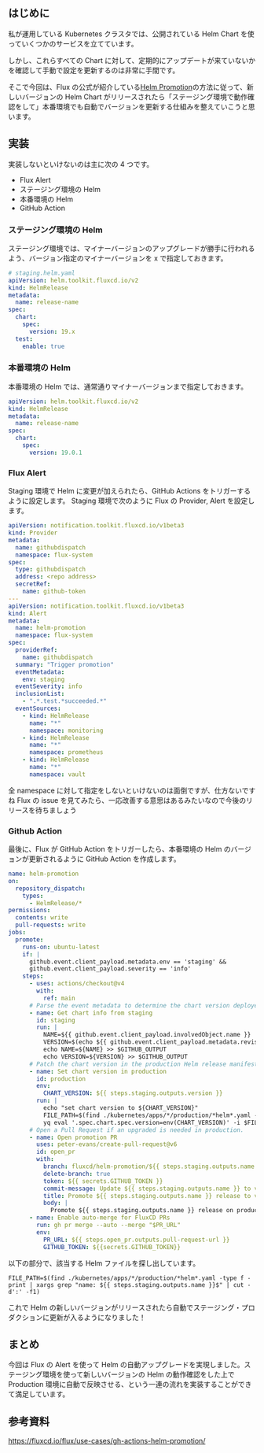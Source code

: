 ## はじめに

私が運用している Kubernetes クラスタでは、公開されている Helm Chart を使っていくつかのサービスを立てています。

しかし、これらすべての Chart に対して、定期的にアップデートが来ていないかを確認して手動で設定を更新するのは非常に手間です。

そこで今回は、Flux の公式が紹介している[Helm Promotion](https://fluxcd.io/flux/use-cases/gh-actions-helm-promotion/)の方法に従って、新しいバージョンの Helm Chart がリリースされたら「ステージング環境で動作確認をして」本番環境でも自動でバージョンを更新する仕組みを整えていこうと思います。

## 実装

実装しないといけないのは主に次の 4 つです。

- Flux Alert
- ステージング環境の Helm
- 本番環境の Helm
- GitHub Action

### ステージング環境の Helm

ステージング環境では、マイナーバージョンのアップグレードが勝手に行われるよう、バージョン指定のマイナーバージョンを x で指定しておきます。

```yaml
# staging.helm.yaml
apiVersion: helm.toolkit.fluxcd.io/v2
kind: HelmRelease
metadata:
  name: release-name
spec:
  chart:
    spec:
      version: 19.x
  test:
    enable: true
```

### 本番環境の Helm

本番環境の Helm では、通常通りマイナーバージョンまで指定しておきます。

```yaml
apiVersion: helm.toolkit.fluxcd.io/v2
kind: HelmRelease
metadata:
  name: release-name
spec:
  chart:
    spec:
      version: 19.0.1
```

### Flux Alert

Staging 環境で Helm に変更が加えられたら、GitHub Actions をトリガーするように設定します。
Staging 環境で次のように Flux の Provider, Alert を設定します。

```yaml
apiVersion: notification.toolkit.fluxcd.io/v1beta3
kind: Provider
metadata:
  name: githubdispatch
  namespace: flux-system
spec:
  type: githubdispatch
  address: <repo address>
  secretRef:
    name: github-token
---
apiVersion: notification.toolkit.fluxcd.io/v1beta3
kind: Alert
metadata:
  name: helm-promotion
  namespace: flux-system
spec:
  providerRef:
    name: githubdispatch
  summary: "Trigger promotion"
  eventMetadata:
    env: staging
  eventSeverity: info
  inclusionList:
    - ".*.test.*succeeded.*"
  eventSources:
    - kind: HelmRelease
      name: "*"
      namespace: monitoring
    - kind: HelmRelease
      name: "*"
      namespace: prometheus
    - kind: HelmRelease
      name: "*"
      namespace: vault
```

全 namespace に対して指定をしないといけないのは面倒ですが、仕方ないですね
Flux の issue を見てみたら、一応改善する意思はあるみたいなので今後のリリースを待ちましょう

### Github Action

最後に、Flux が GitHub Action をトリガーしたら、本番環境の Helm のバージョンが更新されるように GitHub Action を作成します。

```yaml
name: helm-promotion
on:
  repository_dispatch:
    types:
      - HelmRelease/*
permissions:
  contents: write
  pull-requests: write
jobs:
  promote:
    runs-on: ubuntu-latest
    if: |
      github.event.client_payload.metadata.env == 'staging' &&
      github.event.client_payload.severity == 'info'
    steps:
      - uses: actions/checkout@v4
        with:
          ref: main
      # Parse the event metadata to determine the chart version deployed on staging.
      - name: Get chart info from staging
        id: staging
        run: |
          NAME=${{ github.event.client_payload.involvedObject.name }}
          VERSION=$(echo ${{ github.event.client_payload.metadata.revision }} | cut -d '@' -f1)
          echo NAME=${NAME} >> $GITHUB_OUTPUT
          echo VERSION=${VERSION} >> $GITHUB_OUTPUT
      # Patch the chart version in the production Helm release manifest.
      - name: Set chart version in production
        id: production
        env:
          CHART_VERSION: ${{ steps.staging.outputs.version }}
        run: |
          echo "set chart version to ${CHART_VERSION}"
          FILE_PATH=$(find ./kubernetes/apps/*/production/*helm*.yaml -type f -print | xargs grep "name: ${{ steps.staging.outputs.name }}$" | cut -d':' -f1)
          yq eval '.spec.chart.spec.version=env(CHART_VERSION)' -i $FILE_PATH
      # Open a Pull Request if an upgraded is needed in production.
      - name: Open promotion PR
        uses: peter-evans/create-pull-request@v6
        id: open_pr
        with:
          branch: fluxcd/helm-promotion/${{ steps.staging.outputs.name }}/${{ steps.staging.outputs.version}}
          delete-branch: true
          token: ${{ secrets.GITHUB_TOKEN }}
          commit-message: Update ${{ steps.staging.outputs.name }} to v${{ steps.staging.outputs.version }}
          title: Promote ${{ steps.staging.outputs.name }} release to v${{ steps.staging.outputs.version }}
          body: |
            Promote ${{ steps.staging.outputs.name }} release on production to v${{ steps.staging.outputs.version }}
      - name: Enable auto-merge for FluxCD PRs
        run: gh pr merge --auto --merge "$PR_URL"
        env:
          PR_URL: ${{ steps.open_pr.outputs.pull-request-url }}
          GITHUB_TOKEN: ${{secrets.GITHUB_TOKEN}}
```

以下の部分で、該当する Helm ファイルを探し出しています。

```
FILE_PATH=$(find ./kubernetes/apps/*/production/*helm*.yaml -type f -print | xargs grep "name: ${{ steps.staging.outputs.name }}$" | cut -d':' -f1)
```

これで Helm の新しいバージョンがリリースされたら自動でステージング・プロダクションに更新が入るようになりました！

## まとめ

今回は Flux の Alert を使って Helm の自動アップグレードを実現しました。ステージング環境を使って新しいバージョンの Helm の動作確認をした上で Production 環境に自動で反映させる、という一連の流れを実装することができて満足しています。

## 参考資料

https://fluxcd.io/flux/use-cases/gh-actions-helm-promotion/
